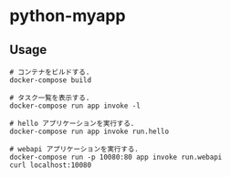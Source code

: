 # python-myapp

## Usage

    # コンテナをビルドする.
    docker-compose build

    # タスク一覧を表示する.
    docker-compose run app invoke -l

    # hello アプリケーションを実行する.
    docker-compose run app invoke run.hello

    # webapi アプリケーションを実行する.
    docker-compose run -p 10080:80 app invoke run.webapi
    curl localhost:10080

